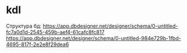 # kdl
Структура бд:
https://app.dbdesigner.net/designer/schema/0-untitled-fc7a0d1d-2545-459b-aef4-61cafc8fc817
https://app.dbdesigner.net/designer/schema/0-untitled-984e729b-1fbd-4695-817f-2e2e8f29dea6
